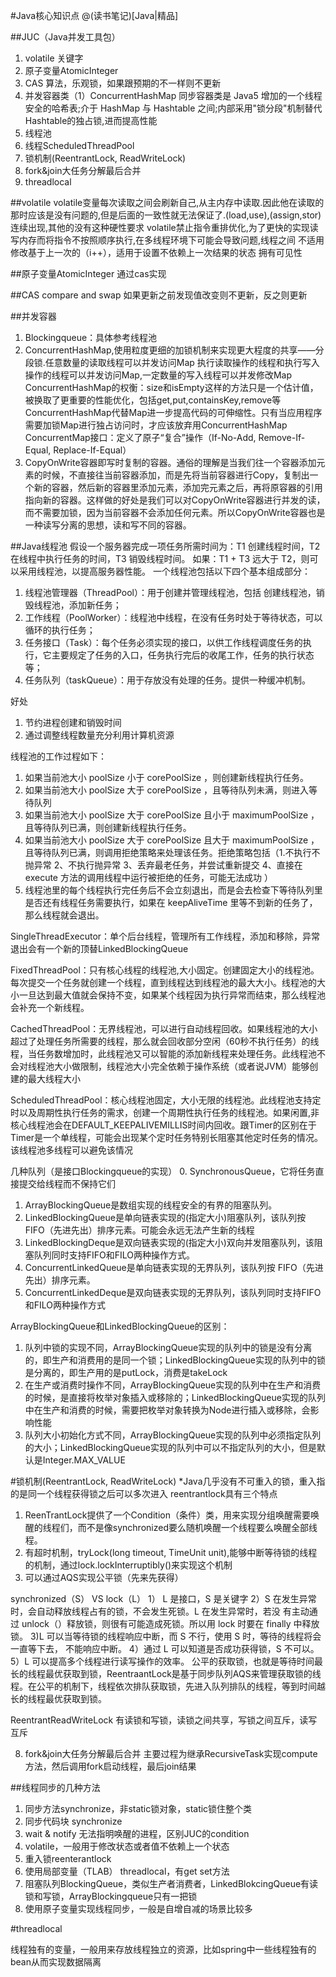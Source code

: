 #Java核心知识点
@(读书笔记)[Java|精品]

##JUC（Java并发工具包）

1. volatile 关键字
2. 原子变量AtomicInteger
3. CAS 算法，乐观锁，如果跟预期的不一样则不更新
4. 并发容器类（1）ConcurrentHashMap 同步容器类是 Java5 增加的一个线程安全的哈希表;介于 HashMap 与 Hashtable 之间;内部采用"锁分段"机制替代Hashtable的独占锁,进而提高性能
5. 线程池
6. 线程ScheduledThreadPool
7. 锁机制(ReentrantLock, ReadWriteLock)
8. fork&join大任务分解最后合并
9. threadlocal

##volatile
volatile变量每次读取之间会刷新自己,从主内存中读取.因此他在读取的那时应该是没有问题的,但是后面的一致性就无法保证了.(load,use),(assign,stor)连续出现,其他的没有这种硬性要求
volatile禁止指令重排优化,为了更快的实现读写内存而将指令不按照顺序执行,在多线程环境下可能会导致问题,线程之间
不适用修改基于上一次的（i++），适用于设置不依赖上一次结果的状态
拥有可见性

##原子变量AtomicInteger
通过cas实现

##CAS compare and swap
如果更新之前发现值改变则不更新，反之则更新

##并发容器
   
1. Blockingqueue：具体参考线程池
2. ConcurrentHashMap,使用粒度更细的加锁机制来实现更大程度的共享——分段锁.任意数量的读取线程可以并发访问Map
执行读取操作的线程和执行写入操作的线程可以并发访问Map,一定数量的写入线程可以并发修改Map
ConcurrentHashMap的权衡：size和isEmpty这样的方法只是一个估计值，被换取了更重要的性能优化，包括get,put,containsKey,remove等
ConcurrentHashMap代替Map进一步提高代码的可伸缩性。只有当应用程序需要加锁Map进行独占访问时，才应该放弃用ConcurrentHashMap
ConcurrentMap接口：定义了原子“复合”操作（If-No-Add, Remove-If-Equal, Replace-If-Equal）
3. CopyOnWrite容器即写时复制的容器。通俗的理解是当我们往一个容器添加元素的时候，不直接往当前容器添加，而是先将当前容器进行Copy，复制出一个新的容器，然后新的容器里添加元素，添加完元素之后，再将原容器的引用指向新的容器。这样做的好处是我们可以对CopyOnWrite容器进行并发的读，而不需要加锁，因为当前容器不会添加任何元素。所以CopyOnWrite容器也是一种读写分离的思想，读和写不同的容器。


##Java线程池
假设一个服务器完成一项任务所需时间为：T1 创建线程时间，T2 在线程中执行任务的时间，T3 销毁线程时间。 如果：T1 + T3 远大于 T2，则可以采用线程池，以提高服务器性能。
一个线程池包括以下四个基本组成部分：
1. 线程池管理器（ThreadPool）：用于创建并管理线程池，包括 创建线程池，销毁线程池，添加新任务；
2. 工作线程（PoolWorker）：线程池中线程，在没有任务时处于等待状态，可以循环的执行任务；
3. 任务接口（Task）：每个任务必须实现的接口，以供工作线程调度任务的执行，它主要规定了任务的入口，任务执行完后的收尾工作，任务的执行状态等；
4. 任务队列（taskQueue）：用于存放没有处理的任务。提供一种缓冲机制。

好处
1. 节约进程创建和销毁时间
2. 通过调整线程数量充分利用计算机资源

 线程池的工作过程如下：
1.  如果当前池大小 poolSize 小于 corePoolSize ，则创建新线程执行任务。
2.  如果当前池大小 poolSize 大于 corePoolSize ，且等待队列未满，则进入等待队列
3.  如果当前池大小 poolSize 大于 corePoolSize 且小于 maximumPoolSize ，且等待队列已满，则创建新线程执行任务。
4.  如果当前池大小 poolSize 大于 corePoolSize 且大于 maximumPoolSize ，且等待队列已满，则调用拒绝策略来处理该任务。拒绝策略包括（1.不执行不抛异常 2、不执行抛异常 3、丢弃最老任务，并尝试重新提交 4、直接在 execute 方法的调用线程中运行被拒绝的任务，可能无法成功 ）
5.  线程池里的每个线程执行完任务后不会立刻退出，而是会去检查下等待队列里是否还有线程任务需要执行，如果在 keepAliveTime 里等不到新的任务了，那么线程就会退出。 

SingleThreadExecutor：单个后台线程，管理所有工作线程，添加和移除，异常退出会有一个新的顶替LinkedBlockingQueue

FixedThreadPool：只有核心线程的线程池,大小固定。创建固定大小的线程池。每次提交一个任务就创建一个线程，直到线程达到线程池的最大大小。线程池的大小一旦达到最大值就会保持不变，如果某个线程因为执行异常而结束，那么线程池会补充一个新线程。

CachedThreadPool：无界线程池，可以进行自动线程回收。如果线程池的大小超过了处理任务所需要的线程，那么就会回收部分空闲（60秒不执行任务）的线程，当任务数增加时，此线程池又可以智能的添加新线程来处理任务。此线程池不会对线程池大小做限制，线程池大小完全依赖于操作系统（或者说JVM）能够创建的最大线程大小

ScheduledThreadPool：核心线程池固定，大小无限的线程池。此线程池支持定时以及周期性执行任务的需求，创建一个周期性执行任务的线程池。如果闲置,非核心线程池会在DEFAULT_KEEPALIVEMILLIS时间内回收。跟Timer的区别在于Timer是一个单线程，可能会出现某个定时任务特别长阻塞其他定时任务的情况。该线程池多线程可以避免该情况

几种队列（是接口Blockingqueue的实现）
0. SynchronousQueue，它将任务直接提交给线程而不保持它们
1. ArrayBlockingQueue是数组实现的线程安全的有界的阻塞队列。
2.  LinkedBlockingQueue是单向链表实现的(指定大小)阻塞队列，该队列按 FIFO（先进先出）排序元素。可能会永远无法产生新的线程
3.  LinkedBlockingDeque是双向链表实现的(指定大小)双向并发阻塞队列，该阻塞队列同时支持FIFO和FILO两种操作方式。
4.  ConcurrentLinkedQueue是单向链表实现的无界队列，该队列按 FIFO（先进先出）排序元素。
5.  ConcurrentLinkedDeque是双向链表实现的无界队列，该队列同时支持FIFO和FILO两种操作方式

ArrayBlockingQueue和LinkedBlockingQueue的区别：
1. 队列中锁的实现不同，ArrayBlockingQueue实现的队列中的锁是没有分离的，即生产和消费用的是同一个锁；LinkedBlockingQueue实现的队列中的锁是分离的，即生产用的是putLock，消费是takeLock
2. 在生产或消费时操作不同，ArrayBlockingQueue实现的队列中在生产和消费的时候，是直接将枚举对象插入或移除的；LinkedBlockingQueue实现的队列中在生产和消费的时候，需要把枚举对象转换为Node<E>进行插入或移除，会影响性能
3. 队列大小初始化方式不同，ArrayBlockingQueue实现的队列中必须指定队列的大小；LinkedBlockingQueue实现的队列中可以不指定队列的大小，但是默认是Integer.MAX_VALUE

#锁机制(ReentrantLock, ReadWriteLock)
*Java几乎没有不可重入的锁，重入指的是同一个线程获得锁之后可以多次进入
reentrantlock具有三个特点
1. ReenTrantLock提供了一个Condition（条件）类，用来实现分组唤醒需要唤醒的线程们，而不是像synchronized要么随机唤醒一个线程要么唤醒全部线程。
2. 有超时机制，tryLock(long timeout, TimeUnit unit),能够中断等待锁的线程的机制，通过lock.lockInterruptibly()来实现这个机制
3. 可以通过AQS实现公平锁（先来先获得）

synchronized（S）    VS     lock（L） 1） L 是接口，S 是关键字 2）S 在发生异常时，会自动释放线程占有的锁，不会发生死锁。L 在发生异常时，若没 有主动通过 unlock（）释放锁，则很有可能造成死锁。所以用 lock 时要在 finally 中释放锁。
 3)L 可以当等待锁的线程响应中断，而 S 不行，使用 S 时，等待的线程将会一直等下去， 不能响应中断。 4）通过 L 可以知道是否成功获得锁，S 不可以。 5）L 可以提高多个线程进行读写操作的效率。 
公平的获取锁，也就是等待时间最长的线程最优获取到锁，ReentraantLock是基于同步队列AQS来管理获取锁的线程。在公平的机制下，线程依次排队获取锁，先进入队列排队的线程，等到时间越长的线程最优获取到锁。

ReentrantReadWriteLock 有读锁和写锁，读锁之间共享，写锁之间互斥，读写互斥

8. fork&join大任务分解最后合并
主要过程为继承RecursiveTask实现compute方法，然后调用fork启动线程，最后join结果

##线程同步的几种方法

1. 同步方法synchronize，非static锁对象，static锁住整个类
2. 同步代码块 synchronize
3. wait & notify 无法指明唤醒的进程，区别JUC的condition
4. volatile，一般用于修改状态或者值不依赖上一个状态
5. 重入锁reenterantlock
6. 使用局部变量（TLAB） threadlocal，有get set方法
7. 阻塞队列BlockingQueue，类似生产者消费者，LinkedBlokcingQueue有读锁和写锁，ArrayBlockingqueue只有一把锁
8. 使用原子变量实现线程同步，一般是自增自减的场景比较多

#threadlocal

线程独有的变量，一般用来存放线程独立的资源，比如spring中一些线程独有的bean从而实现数据隔离





 